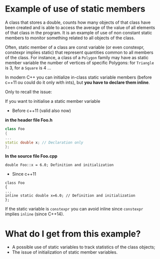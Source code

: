 # Example of use of static members #

A class that stores a double, counts how many objects of that class
   have been created and is able to access the average of the value of
   all elements of that class in the program. It is an example of use
   of non constant static members to monitor something related to all
   objects of the class.
   
Often, static member of a class are const variable (or even constexpr,
constexpr implies static) that represent quantities common to all
members of the class.  For instance, a class of a `Polygon` family may
have as static member variable the number of vertices of specific
Polygons: for `Triangle` is 3, for a `Square` is 4 ...

In modern C++ you can initialize in-class 
static variable members (before c++11 ou could do it only with ints),
but **you have to declare them inline**.

Only to recall the issue:

If you want to initialise a static member variable

- Before c++11 (valid also now)

**in the header file Foo.h**

```c++
class Foo
{
...
static double x; // Declaration only
};
```
**In the source file Foo.cpp**

```
double Foo::x = 6.0; Definition and initialization
```

- Since c++11

```
class Foo
{
...
inline static double x=6.0; // Definition and initialization
};
```

If the static variable is `constexpr` you can avoid inline 
since `constexpr` implies `inline` (since C++14).


# What do I get from this example? #
- A possible use of static variables to track statistics of the class objects;
- The issue of initialization of static member variables.


